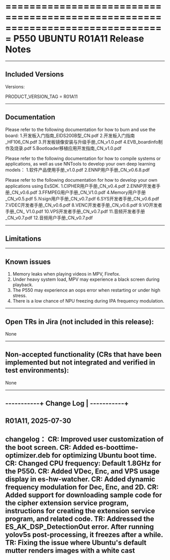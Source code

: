 ===============================================================================
P550 UBUNTU R01A11 Release Notes
===============================================================================
 
-------------------------------------------------------------------------------
Included Versions
-------------------------------------------------------------------------------
 
Versions:
  
PRODUCT_VERSION_TAG     = R01A11

 
-------------------------------------------------------------------------------
Documentation
-------------------------------------------------------------------------------
Please refer to the following documentation for how to burn and use the board:
1.开发板入门指南_EIDS200B型_CN.pdf
2.开发板入门指南_HF106_CN.pdf
3.开发板镜像安装与升级手册_CN_v1.0.pdf
4.EVB_boardinfo制作及烧录.pdf
5.Bootloader移植应用开发指南_CN_v1.0.pdf

Please refer to the following documentation for how to compile systems or applications, as well as use NNTools 
to develop your own deep learning models：
1.软件产品使用手册_v1.0.pdf
2.ENNP用户手册_CN_v0.6.8.pdf

Please refer to the following documentation for how to develop your own applications using EsSDK.
1.CIPHER用户手册_CN_v0.4.pdf
2.ENNP开发者手册_CN_v0.6.pdf
3.FFMPEG用户手册_CN_V1.0.pdf
4.Memory用户手册_CN_v0.5.pdf
5.Ｎsign用户手册_CN_v0.7.pdf
6.SYS开发者手册_CN_v0.6.pdf
7.VDEC开发者手册_CN_v0.6.pdf
8.VENC开发者手册_CN_v0.6.pdf
9.VO开发者手册_CN_ V1.0.pdf
10.VPS开发者手册_CN_v0.7.pdf
11.音频开发者手册_CN_v0.7.pdf
12.音频用户手册_CN_v0.7.pdf
 
-------------------------------------------------------------------------------
Limitations
-------------------------------------------------------------------------------

-------------------------------------------------------------------------------
Known issues
-------------------------------------------------------------------------------
1. Memory leaks when playing videos in MPV, Firefox.
2. Under heavy system load, MPV may experience a black screen during playback.
3. The P550 may experience an oops error when restarting or under high stress.
4. There is a low chance of NPU freezing during IPA frequency modulation.

-------------------------------------------------------------------------------
Open TRs in Jira (not included in this release):
-------------------------------------------------------------------------------
None
 
-------------------------------------------------------------------------------
Non-accepted functionality (CRs that have been implemented but not
integrated and verified in test environments):
-------------------------------------------------------------------------------
None
 
-------------------------------------------------------------------------------
-----------+
Change Log |
-----------+
-------------------------------------------------------------------------------

R01A11, 2025-07-30
-------------------------------------------------------------------------------
changelog：
CR: Improved user customization of the boot screen.
CR: Added es-boottime-optimizer.deb for optimizing Ubuntu boot time.
CR: Changed CPU frequency: Default 1.8GHz for the P550. 
CR: Added VDec, Enc, and VPS usage display in es-hw-watcher.
CR: Added dynamic frequency modulation for Dec, Enc, and 2D.
CR: Added support for downloading sample code for the cipher extension service program, instructions for creating the extension service program, and related code.
TR: Addressed the ES_AK_DSP_DetectionOut error. After running yolov5s post-processing, it freezes after a while.
TR: Fixing the issue where Ubuntu's default mutter renders images with a white cast	
-------------------------------------------------------------------------------

